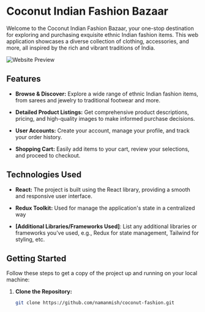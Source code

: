 # Coconut Indian Fashion Bazaar

Welcome to the Coconut Indian Fashion Bazaar, your one-stop destination for exploring and purchasing exquisite ethnic Indian fashion items. This web application showcases a diverse collection of clothing, accessories, and more, all inspired by the rich and vibrant traditions of India.

![Website Preview](link-to-your-image.png)

## Features

- **Browse & Discover:** Explore a wide range of ethnic Indian fashion items, from sarees and jewelry to traditional footwear and more.

- **Detailed Product Listings:** Get comprehensive product descriptions, pricing, and high-quality images to make informed purchase decisions.

- **User Accounts:** Create your account, manage your profile, and track your order history.

- **Shopping Cart:** Easily add items to your cart, review your selections, and proceed to checkout.


## Technologies Used

- **React:** The project is built using the React library, providing a smooth and responsive user interface.

- **Redux Toolkit:** Used for manage the application's state in a centralized way

- **[Additional Libraries/Frameworks Used]**: List any additional libraries or frameworks you've used, e.g., Redux for state management, Tailwind for styling, etc.

## Getting Started

Follow these steps to get a copy of the project up and running on your local machine:

1. **Clone the Repository:**
   ```sh
   git clone https://github.com/namanmish/coconut-fashion.git
